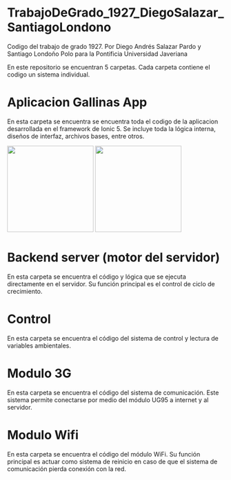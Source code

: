 # TrabajoDeGrado_1927_DiegoSalazar_SantiagoLondono
Codigo del trabajo de grado 1927. Por Diego Andrés Salazar Pardo y Santiago Londoño Polo para la Pontificia Universidad Javeriana 


En este repositorio se encuentran 5 carpetas. Cada carpeta contiene el codigo un sistema individual.


# Aplicacion Gallinas App

En esta carpeta se encuentra se encuentra toda el codigo de la aplicacion desarrollada en el framework de Ionic 5. Se incluye toda la lógica interna, diseños de interfaz, archivos bases, entre otros.



<p float="center">
 
<img src="https://i.ibb.co/dfdcsgd/inicio-De-Sesion.png" width="200" >
<img src="https://i.ibb.co/wcSg1YT/Screenshot-2020-11-19-22-25-25-67.jpg" width="200" >

</p>

# Backend server (motor del servidor)

En esta carpeta se encuentra el código y lógica que se ejecuta directamente en el servidor. Su función principal es el control de ciclo de crecimiento. 

# Control

En esta carpeta se encuentra el código del sistema de control y lectura de variables ambientales.

# Modulo 3G

En esta carpeta se encuentra el código del sistema de comunicación. Este sistema permite conectarse por medio del módulo UG95 a internet y al servidor.

# Modulo Wifi

En esta carpeta se encuentra el código del módulo WiFi. Su función principal es actuar como sistema de reinicio en caso de que el sistema de comunicación pierda conexión con la red.
